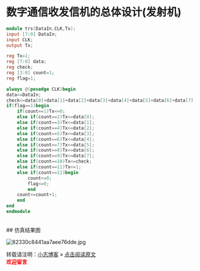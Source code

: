 ﻿<!--- ---
layout: post
title: "数字通信收发信机的总体设计(发射机)"
data: 2019-07-03
description: "通信系统，FPGA"
tag： FPGA
--- --->

# 数字通信收发信机的总体设计(发射机)
```verilog
module trs(DataIn,CLK,Tx);
input [7:0] DataIn;
input CLK;
output Tx;

reg Tx=1;
reg [7:0] data;
reg check;
reg [3:0] count=1;
reg flag=1;

always @(posedge CLK)begin
data<=DataIn;
check<=data[0]+data[1]+data[2]+data[3]+data[4]+data[5]+data[6]+data[7];
if(flag==1)begin
	if(count==1)Tx<=0;
	else if(count==2)Tx<=data[0];
	else if(count==3)Tx<=data[1];
	else if(count==4)Tx<=data[2];
	else if(count==5)Tx<=data[3];
	else if(count==6)Tx<=data[4];
	else if(count==7)Tx<=data[5];
	else if(count==8)Tx<=data[6];
	else if(count==9)Tx<=data[7];
	else if(count==10)Tx<=check;
	else if(count==11)Tx<=1;
	else if(count==12)begin
		count<=0;
		flag<=0;
		end
	count<=count+1;
	end
end
endmodule
```
<br>
## 仿真结果图

![82330c8441aa7aee76dde.jpg](https://miao.su/images/2019/07/03/82330c8441aa7aee76dde.jpg)

转载请注明：[小志博客](http://xiaozhi-chen.github.io) » [点击阅读原文](https://xiaozhi-chen.github.io/2019/07/%E6%95%B0%E5%AD%97%E9%80%9A%E4%BF%A1%E6%94%B6%E5%8F%91%E4%BF%A1%E6%9C%BA%E7%9A%84%E6%80%BB%E4%BD%93%E8%AE%BE%E8%AE%A1(%E5%8F%91%E5%B0%84%E6%9C%BA)/)  
<font face="黑体" color="red">**欢迎留言**</font>